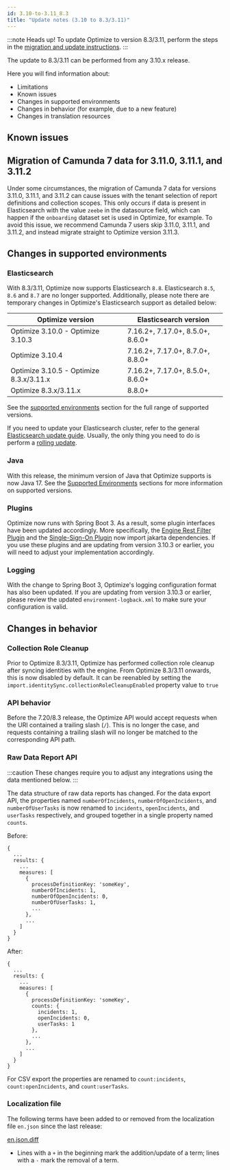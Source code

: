 ```yaml
---
id: 3.10-to-3.11_8.3
title: "Update notes (3.10 to 8.3/3.11)"
---
```


:::note Heads up!
To update Optimize to version 8.3/3.11, perform the steps in the [migration and update instructions](./instructions.md).
:::

The update to 8.3/3.11 can be performed from any 3.10.x release.

Here you will find information about:

- Limitations
- Known issues
- Changes in supported environments
- Changes in behavior (for example, due to a new feature)
- Changes in translation resources

## Known issues

## Migration of Camunda 7 data for 3.11.0, 3.11.1, and 3.11.2

Under some circumstances, the migration of Camunda 7 data for versions 3.11.0, 3.11.1, and 3.11.2 can cause issues with the tenant selection of report definitions and collection scopes. This only occurs if data is present in Elasticsearch with the value `zeebe` in the datasource field, which can happen if the `onboarding` dataset set is used in Optimize, for example. To avoid this issue, we recommend Camunda 7 users skip 3.11.0, 3.11.1, and 3.11.2, and instead migrate straight to Optimize version 3.11.3.

## Changes in supported environments

### Elasticsearch

With 8.3/3.11, Optimize now supports Elasticsearch `8.8`. Elasticsearch `8.5`, `8.6` and `8.7` are no longer supported.
Additionally, please note there are temporary changes in Optimize's Elasticsearch support as detailed below:

| Optimize version                        | Elasticsearch version            |
| --------------------------------------- | -------------------------------- |
| Optimize 3.10.0 - Optimize 3.10.3       | 7.16.2+, 7.17.0+, 8.5.0+, 8.6.0+ |
| Optimize 3.10.4                         | 7.16.2+, 7.17.0+, 8.7.0+, 8.8.0+ |
| Optimize 3.10.5 - Optimize 8.3.x/3.11.x | 7.16.2+, 7.17.0+, 8.5.0+, 8.6.0+ |
| Optimize 8.3.x/3.11.x                   | 8.8.0+                           |

See the [supported environments]($docs$/reference/supported-environments) section for the full range of supported versions.

If you need to update your Elasticsearch cluster, refer to the general [Elasticsearch update guide](https://www.elastic.co/guide/en/elasticsearch/reference/current/setup-upgrade.html). Usually, the only thing you need to do is perform a [rolling update](https://www.elastic.co/guide/en/elasticsearch/reference/current/rolling-upgrades.html).

### Java

With this release, the minimum version of Java that Optimize supports is now Java 17. See the [Supported Environments]($docs$/reference/supported-environments) sections for more information on supported versions.

### Plugins

Optimize now runs with Spring Boot 3. As a result, some plugin interfaces have been updated accordingly. More specifically, the [Engine Rest Filter Plugin](./../plugins/engine-rest-filter-plugin.md) and the [Single-Sign-On Plugin](./../plugins/single-sign-on.md) now import jakarta dependencies. If you use these plugins and are updating from version 3.10.3 or earlier, you will need to adjust your implementation accordingly.

### Logging

With the change to Spring Boot 3, Optimize's logging configuration format has also been updated. If you are updating from version 3.10.3 or earlier, please review the updated `environment-logback.xml` to make sure your configuration is valid.

## Changes in behavior

### Collection Role Cleanup

Prior to Optimize 8.3/3.11, Optimize has performed collection role cleanup after syncing identities with the engine. From
Optimize 8.3/3.11 onwards, this is now disabled by default. It can be reenabled by setting the
`import.identitySync.collectionRoleCleanupEnabled` property value to `true`

### API behavior

Before the 7.20/8.3 release, the Optimize API would accept requests when the URI contained a trailing slash (`/`). This is no longer the case, and requests containing a trailing slash will no longer be matched to the corresponding API path.

### Raw Data Report API

:::caution
These changes require you to adjust any integrations using the data mentioned below.
:::

The data structure of raw data reports has changed. For the data export API, the properties named `numberOfIncidents`, `numberOfOpenIncidents`, and `numberOfUserTasks` is now renamed to `incidents`, `openIncidents`, and `userTasks` respectively, and grouped together in a single property named `counts`.

Before:

```
{
  ...
  results: {
    ...
    measures: [
      {
        processDefinitionKey: 'someKey',
        numberOfIncidents: 1,
        numberOfOpenIncidents: 0,
        numberOfUserTasks: 1,
        ...
      },
      ...
    ]
  }
}
```

After:

```
{
  ...
  results: {
    ...
    measures: [
      {
        processDefinitionKey: 'someKey',
        counts: {
          incidents: 1,
          openIncidents: 0,
          userTasks: 1
        },
        ...
      },
      ...
    ]
  }
}
```

For CSV export the properties are renamed to `count:incidents`, `count:openIncidents`, and `count:userTasks`.

### Localization file

The following terms have been added to or removed from the localization file `en.json` since the last release:

[en.json.diff](../translation-diffs/differences_localization_310_311.diff)

- Lines with a `+` in the beginning mark the addition/update of a term; lines with a `-` mark the removal of a term.
